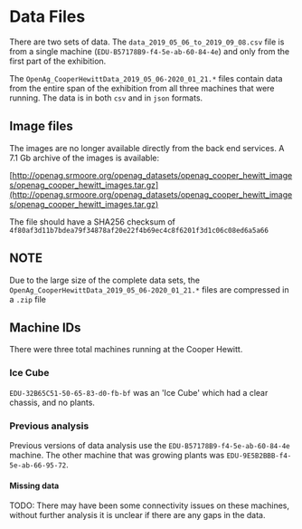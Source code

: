 # Data Files
There are two sets of data. The `data_2019_05_06_to_2019_09_08.csv` file is from a single machine (`EDU-B57178B9-f4-5e-ab-60-84-4e`)
and only from the first part of the exhibition.

The `OpenAg_CooperHewittData_2019_05_06-2020_01_21.*` files contain data from the entire span
of the exhibition from all three machines that were running. The data is in both `csv` and in `json` formats.

## Image files
The images are no longer available directly from the back end services.
A 7.1 Gb archive of the images is available:

[http://openag.srmoore.org/openag_datasets/openag_cooper_hewitt_images/openag_cooper_hewitt_images.tar.gz](http://openag.srmoore.org/openag_datasets/openag_cooper_hewitt_images/openag_cooper_hewitt_images.tar.gz)

The file should have a SHA256 checksum of `4f80af3d11b7bdea79f34878af20e22f4b69ec4c8f6201f3d1c06c08ed6a5a66`

## NOTE
Due to the large size of the complete data sets, the `OpenAg_CooperHewittData_2019_05_06-2020_01_21.*` files are compressed in a `.zip` file

## Machine IDs
There were three total machines running at the Cooper Hewitt.

### Ice Cube
`EDU-32B65C51-50-65-83-d0-fb-bf` was an 'Ice Cube' which had a clear chassis, and no plants.

### Previous analysis
Previous versions of data analysis use the `EDU-B57178B9-f4-5e-ab-60-84-4e` machine.
The other machine that was growing plants was `EDU-9E5B2BBB-f4-5e-ab-66-95-72`.

#### Missing data
TODO: There may have been some connectivity issues on these machines, without further analysis 
it is unclear if there are any gaps in the data. 

